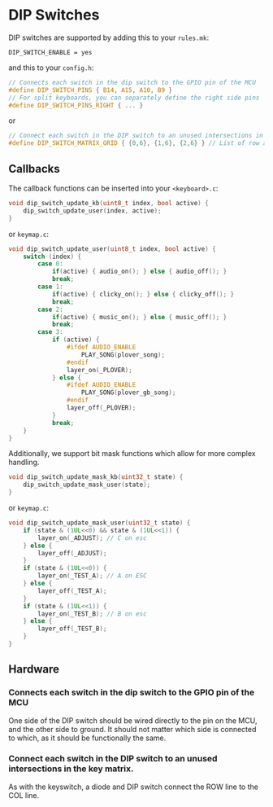 # DIP Switches

DIP switches are supported by adding this to your `rules.mk`:

    DIP_SWITCH_ENABLE = yes

and this to your `config.h`:

```c
// Connects each switch in the dip switch to the GPIO pin of the MCU
#define DIP_SWITCH_PINS { B14, A15, A10, B9 }
// For split keyboards, you can separately define the right side pins
#define DIP_SWITCH_PINS_RIGHT { ... }
```

or

```c
// Connect each switch in the DIP switch to an unused intersections in the key matrix.
#define DIP_SWITCH_MATRIX_GRID { {0,6}, {1,6}, {2,6} } // List of row and col pairs
```

## Callbacks

The callback functions can be inserted into your `<keyboard>.c`:

```c
void dip_switch_update_kb(uint8_t index, bool active) { 
    dip_switch_update_user(index, active); 
}
```


or `keymap.c`:

```c
void dip_switch_update_user(uint8_t index, bool active) { 
    switch (index) {
        case 0:
            if(active) { audio_on(); } else { audio_off(); }
            break;
        case 1:
            if(active) { clicky_on(); } else { clicky_off(); }
            break;
        case 2:
            if(active) { music_on(); } else { music_off(); }
            break;
        case 3:
            if (active) {
                #ifdef AUDIO_ENABLE
                    PLAY_SONG(plover_song);
                #endif
                layer_on(_PLOVER);
            } else {
                #ifdef AUDIO_ENABLE
                    PLAY_SONG(plover_gb_song);
                #endif
                layer_off(_PLOVER);
            }
            break;
    }
}
```

Additionally, we support bit mask functions which allow for more complex handling. 


```c
void dip_switch_update_mask_kb(uint32_t state) { 
    dip_switch_update_mask_user(state); 
}
```


or `keymap.c`:

```c
void dip_switch_update_mask_user(uint32_t state) { 
    if (state & (1UL<<0) && state & (1UL<<1)) {
        layer_on(_ADJUST); // C on esc
    } else {
        layer_off(_ADJUST);
    }
    if (state & (1UL<<0)) {
        layer_on(_TEST_A); // A on ESC
    } else {
        layer_off(_TEST_A);
    }
    if (state & (1UL<<1)) {
        layer_on(_TEST_B); // B on esc
    } else {
        layer_off(_TEST_B);
    }
}
```

## Hardware

### Connects each switch in the dip switch to the GPIO pin of the MCU

One side of the DIP switch should be wired directly to the pin on the MCU, and the other side to ground.  It should not matter which side is connected to which, as it should be functionally the same. 

### Connect each switch in the DIP switch to an unused intersections in the key matrix.

As with the keyswitch, a diode and DIP switch connect the ROW line to the COL line.
